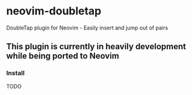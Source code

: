 # neovim-doubletap
DoubleTap plugin for Neovim - Easily insert and jump out of pairs

## This plugin is currently in heavily development while being ported to Neovim

### Install
TODO

